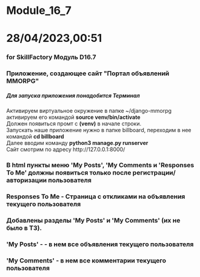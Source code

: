 # Module_16_7
# 28/04/2023,00:51
### for SkillFactory Модуль D16.7 ###
### Приложение, создающее сайт "Портал объявлений MMORPG" ###
##### Для запуска приложения понадобится Терминал #####
Активируем виртуальное окружение в папке ~/django-mmorpg  
активируем его командой **source venv/bin/activate**  
Должен появиться промт с **(venv)** в начале строки.   
Запускать наше приложение нужно в папке billboard, переходим в нее \
командой **cd billboard**  
Далее вводим команду **python3 manage.py runserver**   
Сайт смотрим по адресу ht<span>tp://</span>127.0.0.1:8000/ 

### В html пункты меню 'My Posts', 'My Comments и 'Responses To Me' должны появиться только после регистрации/авторизации пользователя
### Responses To Me - Страница с откликами на объявления текущего пользователя
### Добавлены разделы 'My Posts' и 'My Comments' (их не было в ТЗ).
### 'My Posts' - - в нем все объявления текущего пользователя
### 'My Comments' - в нем все комментарии текущего пользователя

